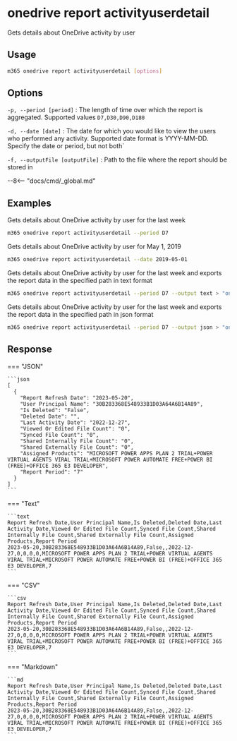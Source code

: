 # onedrive report activityuserdetail

Gets details about OneDrive activity by user

## Usage

```sh
m365 onedrive report activityuserdetail [options]
```

## Options

`-p, --period [period]`
: The length of time over which the report is aggregated. Supported values `D7,D30,D90,D180`

`-d, --date [date]`
: The date for which you would like to view the users who performed any activity. Supported date format is YYYY-MM-DD. Specify the date or period, but not both`

`-f, --outputFile [outputFile]`
: Path to the file where the report should be stored in

--8<-- "docs/cmd/_global.md"

## Examples

Gets details about OneDrive activity by user for the last week

```sh
m365 onedrive report activityuserdetail --period D7
```

Gets details about OneDrive activity by user for May 1, 2019

```sh
m365 onedrive report activityuserdetail --date 2019-05-01
```

Gets details about OneDrive activity by user for the last week and exports the report data in the specified path in text format

```sh
m365 onedrive report activityuserdetail --period D7 --output text > "onedriveactivityuserdetail.txt"
```

Gets details about OneDrive activity by user for the last week and exports the report data in the specified path in json format

```sh
m365 onedrive report activityuserdetail --period D7 --output json > "onedriveactivityuserdetail.json"
```

## Response

=== "JSON"

    ```json
    [
      {
        "Report Refresh Date": "2023-05-20",
        "User Principal Name": "30B283368E548933B1D03A64A6B14A89",
        "Is Deleted": "False",
        "Deleted Date": "",
        "Last Activity Date": "2022-12-27",
        "Viewed Or Edited File Count": "0",
        "Synced File Count": "0",
        "Shared Internally File Count": "0",
        "Shared Externally File Count": "0",
        "Assigned Products": "MICROSOFT POWER APPS PLAN 2 TRIAL+POWER VIRTUAL AGENTS VIRAL TRIAL+MICROSOFT POWER AUTOMATE FREE+POWER BI (FREE)+OFFICE 365 E3 DEVELOPER",
        "Report Period": "7"
      }
    ]
    ```

=== "Text"

    ```text
    Report Refresh Date,User Principal Name,Is Deleted,Deleted Date,Last Activity Date,Viewed Or Edited File Count,Synced File Count,Shared Internally File Count,Shared Externally File Count,Assigned Products,Report Period
    2023-05-20,30B283368E548933B1D03A64A6B14A89,False,,2022-12-27,0,0,0,0,MICROSOFT POWER APPS PLAN 2 TRIAL+POWER VIRTUAL AGENTS VIRAL TRIAL+MICROSOFT POWER AUTOMATE FREE+POWER BI (FREE)+OFFICE 365 E3 DEVELOPER,7
    ```

=== "CSV"

    ```csv
    Report Refresh Date,User Principal Name,Is Deleted,Deleted Date,Last Activity Date,Viewed Or Edited File Count,Synced File Count,Shared Internally File Count,Shared Externally File Count,Assigned Products,Report Period
    2023-05-20,30B283368E548933B1D03A64A6B14A89,False,,2022-12-27,0,0,0,0,MICROSOFT POWER APPS PLAN 2 TRIAL+POWER VIRTUAL AGENTS VIRAL TRIAL+MICROSOFT POWER AUTOMATE FREE+POWER BI (FREE)+OFFICE 365 E3 DEVELOPER,7
    ```

=== "Markdown"

    ```md
    Report Refresh Date,User Principal Name,Is Deleted,Deleted Date,Last Activity Date,Viewed Or Edited File Count,Synced File Count,Shared Internally File Count,Shared Externally File Count,Assigned Products,Report Period
    2023-05-20,30B283368E548933B1D03A64A6B14A89,False,,2022-12-27,0,0,0,0,MICROSOFT POWER APPS PLAN 2 TRIAL+POWER VIRTUAL AGENTS VIRAL TRIAL+MICROSOFT POWER AUTOMATE FREE+POWER BI (FREE)+OFFICE 365 E3 DEVELOPER,7
    ```

